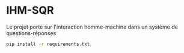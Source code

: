 # IHM-SQR
Le projet porte sur l'interaction homme-machine dans un système de questions-réponses

```sh
pip install -r requirements.txt
```